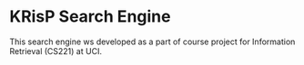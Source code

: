 # KRisP Search Engine
This search engine ws developed as a part of course project for Information Retrieval (CS221) at UCI.
